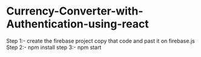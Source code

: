 # Currency-Converter-with-Authentication-using-react

Step 1:- create the firebase project copy that code and past it on firebase.js
Step 2:- npm install
step 3:- npm start
